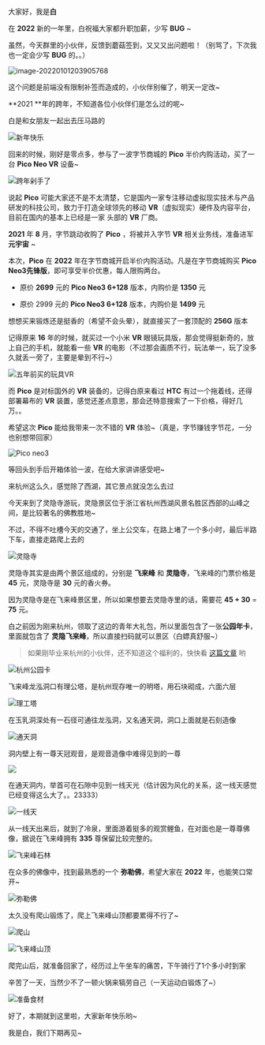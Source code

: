 大家好，我是**白**

在 **2022** 新的一年里，白祝福大家都升职加薪，少写 **BUG** ~

虽然，今天群里的小伙伴，反馈到蘑菇签到，又又又出问题啦！（别骂了，下次我也一定会少写 **BUG** 的。。）

![image-20220101203905768](https://cdn.losey.top/blog/image-20220101203905768.png)

这个问题是前端没有限制补签而造成的，小伙伴别催了，明天一定改~

**2021 **年的跨年，不知道各位小伙伴们是怎么过的呢~ 

白是和女朋友一起出去压马路的

![新年快乐](https://cdn.losey.top/blog/image-20220101211014196.png)

回来的时候，刚好是零点多，参与了一波字节商城的 **Pico** 半价内购活动，买了一台 **Pico Neo VR** 设备~

![跨年剁手了](https://cdn.losey.top/blog/image-20220101212316415.png)

说起 **Pico** 可能大家还不是不太清楚，它是国内一家专注移动虚拟现实技术与产品研发的科技公司，致力于打造全球领先的移动 **VR**（虚拟现实）硬件及内容平台，目前在国内的基本上已经是一家 头部的 **VR** 厂商。

**2021** 年 **8** 月，字节跳动收购了 **Pico** ，将被并入字节 **VR** 相关业务线，准备进军 **元宇宙** ~

本次，**Pico** 在 **2022** 年在字节商城开启半价内购活动。凡是在字节商城购买 **Pico Neo3先锋版**，即可享受半价优惠，每人限购两台。

- 原价 **2699** 元的 **Pico Neo3 6+128** 版本，内购价是 **1350** 元

- 原价 2999 元的 **Pico Neo3 6+128** 版本，内购价是 **1499** 元

想想买来锻炼还是挺香的（希望不会头晕），就直接买了一套顶配的 **256G** 版本

记得原来 **16** 年的时候，就买过一个小米 **VR** 眼镜玩具版，那会觉得挺新奇的，放上自己的手机，就能看一些 **VR** 的电影（不过那会画质不行，玩法单一，玩了没多久就丢一旁了，主要是晕到不行~）

![五年前买的玩具VR](https://cdn.losey.top/blog/image-20220101214747369.png)

而 **Pico** 是对标国外的 **VR** 装备的，记得白原来看过 **HTC** 有过一个拖着线，还得部署幕布的 **VR** 装置，感觉还差点意思，那会还特意搜索了一下价格，得好几万。。

希望这次 **Pico** 能给我带来一次不错的 **VR** 体验~（真是，字节赚钱字节花，一分也别想带回家）

![Pico neo3](https://cdn.losey.top/blog/image-20220101215919969.png)

等回头到手后开箱体验一波，在给大家讲讲感受吧~

来杭州这么久，感觉除了西湖，其它景点就没怎么去过

今天来到了灵隐寺游玩，灵隐景区位于浙江省杭州西湖风景名胜区西部的山峰之间，是比较著名的佛教胜地~

不过，不得不吐槽今天的交通了，坐上公交车，在路上堵了一个多小时，最后半路下车，直接走路爬上去的 

![灵隐寺](https://cdn.losey.top/blog/image-20220101220844130.png)

灵隐寺其实是由两个景区组成的，分别是 **飞来峰** 和 **灵隐寺**，飞来峰的门票价格是 **45** 元，灵隐寺是 **30** 元的香火券。

因为灵隐寺是在飞来峰景区里，所以如果想要去灵隐寺里的话，需要花 **45 + 30**  = **75** 元。

白之前因为刚来杭州，领取了这边的青年大礼包，所以里面包含了一张**公园年卡**，里面就包含了 **灵隐飞来峰**，所以直接扫码就可以景区（白嫖真舒服~）

> 如果刚毕业来杭州的小伙伴，还不知道这个福利的，快快看 [这篇文章](https://mp.weixin.qq.com/s/yhlZKqnc1ihdWg2W5YnGcw) 哟

![杭州公园卡](https://cdn.losey.top/blog/image-20220101221618401.png)

飞来峰龙泓洞口有理公塔，是杭州现存唯一的明塔，用石块砌成，六面六层

![理工塔](https://cdn.losey.top/blog/image-20220101224035202.png)

在玉乳洞深处有一石径可通往龙泓洞，又名通天洞，洞口上面就是石刻造像

![通天洞](https://cdn.losey.top/blog/image-20220101222725475.png)

洞内壁上有一尊天冠观音，是观音造像中难得见到的一尊

![](https://cdn.losey.top/blog/image-20220101222858952.png)

在通天洞内，举首可在石隙中见到一线天光（估计因为风化的关系，这一线天感觉已经变得这么大了。。23333）

![一线天](https://cdn.losey.top/blog/image-20220101223007943.png)

从一线天出来后，就到了冷泉，里面游着挺多的观赏鲤鱼，在对面也是一尊尊佛像，据说在飞来峰拥有 **335** 尊保留比较完整的。

![飞来峰石林](https://cdn.losey.top/blog/image-20220101223611701.png)

在众多的佛像中，找到最熟悉的一个 **弥勒佛**，希望大家在 **2022** 年，也能笑口常开~

![弥勒佛](https://cdn.losey.top/blog/image-20220101223618459.png)

太久没有爬山锻炼了，爬上飞来峰山顶都要累得不行了~

![爬山](https://cdn.losey.top/blog/image-20220101224756397.png)

![飞来峰山顶](https://cdn.losey.top/blog/image-20220101224807523.png)

爬完山后，就准备回家了，经历过上午坐车的痛苦，下午骑行了1个多小时到家

辛苦了一天，当然少不了一顿火锅来犒劳自己（一天运动白锻炼了~）

![准备食材](https://cdn.losey.top/blog/image-20220101225539652.png)

好了，本期就到这里啦，大家新年快乐哟~

我是白，我们下期再见~

